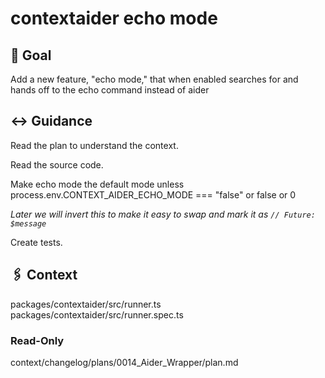 # contextaider echo mode

## 🎯 Goal
<Goal>
Add a new feature, "echo mode," that when enabled searches for and hands off to the echo command instead of aider
</Goal>

## ↔️ Guidance
<Guidance>
Read the plan to understand the context.

Read the source code.

Make echo mode the default mode unless process.env.CONTEXT_AIDER_ECHO_MODE === "false" or false or 0

_Later we will invert this to make it easy to swap and mark it as `// Future: $message`_

Create tests.
</Guidance>

## 🖇️ Context

<Files>
packages/contextaider/src/runner.ts
</Files>

<Tests>
packages/contextaider/src/runner.spec.ts
</Tests>

### Read-Only

<Guides>
context/changelog/plans/0014_Aider_Wrapper/plan.md
</Guides>
